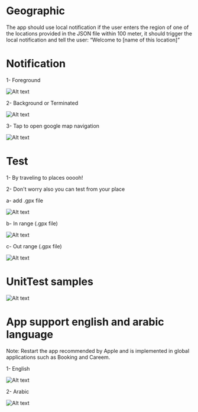 # Geographic
The app should use local notification if the user enters the region of one of the locations provided in the JSON file within 100 meter, it should trigger the local notification and tell the user: “Welcome to [name of this location]”

# Notification

1- Foreground

![Alt text](https://s9.postimg.org/eqahttu2n/Whats_App_Image_2018-02-11_at_3.14.47_AM_1.jpg?raw=true "Foreground")

2- Background or Terminated

![Alt text](https://s9.postimg.org/4g82ulbwv/Whats_App_Image_2018-02-11_at_3.14.47_AM.jpg?raw=true "Terminated")

3- Tap to open google map navigation

![Alt text](https://s13.postimg.org/xe2x49us7/Whats_App_Image_2018-02-11_at_7.16.36_AM.jpg?raw=true "Terminated")

# Test 

1- By traveling to places ooooh!

2- Don't worry also you can test from your place

a- add .gpx file

![Alt text](https://s13.postimg.org/kiuxhi03b/Screen_Shot_2018-02-11_at_8.40.56_AM.png?raw=true "In Rang")

b- In range (.gpx file)

![Alt text](https://s9.postimg.org/pnbtilw9r/Screen_Shot_2018-02-11_at_1.23.55_AM.png?raw=true "In Rang")

c- Out range (.gpx file)

![Alt text](https://s9.postimg.org/b44oh6vf3/Screen_Shot_2018-02-11_at_1.25.47_AM.png?raw=true "Out Rang")


# UnitTest samples

![Alt text](https://s9.postimg.org/yv41z9t1b/Screen_Shot_2018-02-11_at_1.21.30_AM.png?raw=true "Out Rang")


# App support english and arabic language

Note: Restart the app recommended by Apple and is implemented in global applications such as Booking and Careem.


1- English

![Alt text](https://s9.postimg.org/a4edliy9r/Whats_App_Image_2018-02-11_at_3.19.03_AM.jpg?raw=true "Terminated")

2- Arabic

![Alt text](https://s9.postimg.org/knedamo27/Whats_App_Image_2018-02-11_at_2.14.42_AM_2.jpg?raw=true "Terminated")






